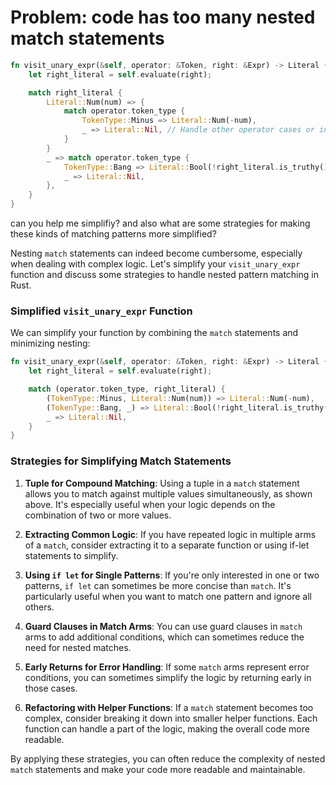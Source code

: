 # Problem: code has too many nested match statements

```rust
fn visit_unary_expr(&self, operator: &Token, right: &Expr) -> Literal {
    let right_literal = self.evaluate(right);

    match right_literal {
        Literal::Num(num) => {
            match operator.token_type {
                TokenType::Minus => Literal::Num(-num),
                _ => Literal::Nil, // Handle other operator cases or invalid operators
            }
        }
        _ => match operator.token_type {
            TokenType::Bang => Literal::Bool(!right_literal.is_truthy()),
            _ => Literal::Nil,
        },
    }
}
```

can you help me simplifiy? and also what are some strategies for making these kinds of matching patterns more simplified?

Nesting `match` statements can indeed become cumbersome, especially when dealing with complex logic. Let's simplify your `visit_unary_expr` function and discuss some strategies to handle nested pattern matching in Rust.

### Simplified `visit_unary_expr` Function

We can simplify your function by combining the `match` statements and minimizing nesting:

```rust
fn visit_unary_expr(&self, operator: &Token, right: &Expr) -> Literal {
    let right_literal = self.evaluate(right);

    match (operator.token_type, right_literal) {
        (TokenType::Minus, Literal::Num(num)) => Literal::Num(-num),
        (TokenType::Bang, _) => Literal::Bool(!right_literal.is_truthy()),
        _ => Literal::Nil,
    }
}
```

### Strategies for Simplifying Match Statements

1. **Tuple for Compound Matching**:
   Using a tuple in a `match` statement allows you to match against multiple values simultaneously, as shown above. It's especially useful when your logic depends on the combination of two or more values.

2. **Extracting Common Logic**:
   If you have repeated logic in multiple arms of a `match`, consider extracting it to a separate function or using if-let statements to simplify.

3. **Using `if let` for Single Patterns**:
   If you're only interested in one or two patterns, `if let` can sometimes be more concise than `match`. It's particularly useful when you want to match one pattern and ignore all others.

4. **Guard Clauses in Match Arms**:
   You can use guard clauses in `match` arms to add additional conditions, which can sometimes reduce the need for nested matches.

5. **Early Returns for Error Handling**:
   If some `match` arms represent error conditions, you can sometimes simplify the logic by returning early in those cases.

6. **Refactoring with Helper Functions**:
   If a `match` statement becomes too complex, consider breaking it down into smaller helper functions. Each function can handle a part of the logic, making the overall code more readable.

By applying these strategies, you can often reduce the complexity of nested `match` statements and make your code more readable and maintainable.
